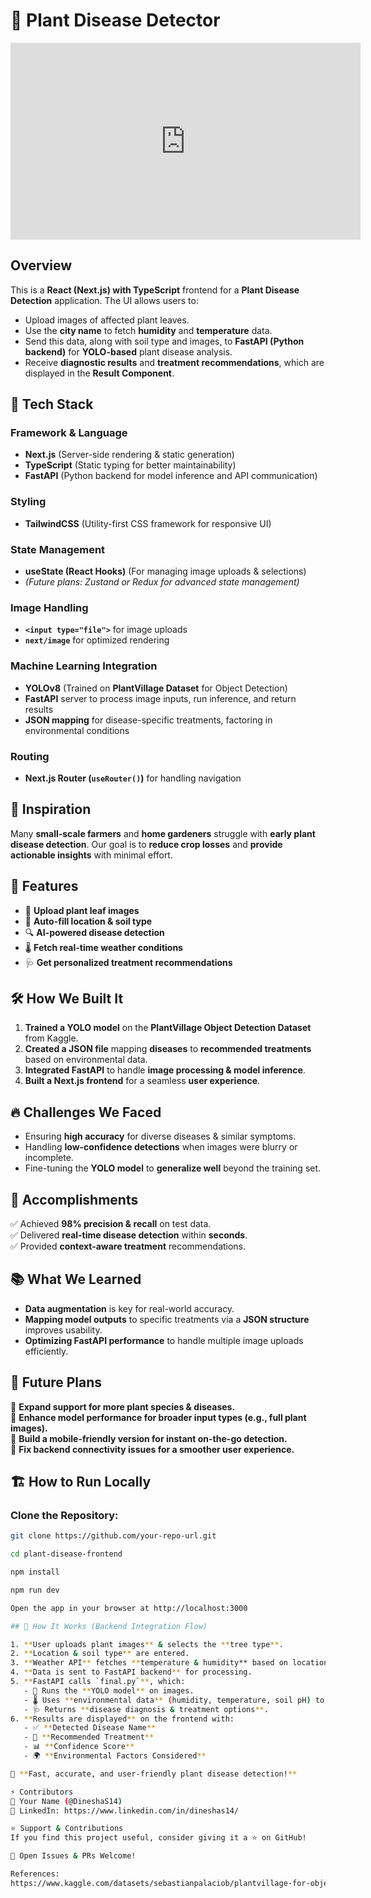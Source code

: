 # 🌿 Plant Disease Detector  

<iframe width="560" height="315" src="https://www.youtube.com/embed/zMcpogar-SM?si=H_KJ4w0yVnZvvHce" title="YouTube video player" frameborder="0" allow="accelerometer; autoplay; clipboard-write; encrypted-media; gyroscope; picture-in-picture; web-share" referrerpolicy="strict-origin-when-cross-origin" allowfullscreen></iframe>

## Overview  

This is a **React (Next.js) with TypeScript** frontend for a **Plant Disease Detection** application. The UI allows users to:  

- Upload images of affected plant leaves.  
- Use the **city name** to fetch **humidity** and **temperature** data.  
- Send this data, along with soil type and images, to **FastAPI (Python backend)** for **YOLO-based** plant disease analysis.  
- Receive **diagnostic results** and **treatment recommendations**, which are displayed in the **Result Component**.  

## 🚀 Tech Stack  

### **Framework & Language**  
- **Next.js** (Server-side rendering & static generation)  
- **TypeScript** (Static typing for better maintainability)  
- **FastAPI** (Python backend for model inference and API communication)  

### **Styling**  
- **TailwindCSS** (Utility-first CSS framework for responsive UI)  

### **State Management**  
- **useState (React Hooks)** (For managing image uploads & selections)  
- _(Future plans: Zustand or Redux for advanced state management)_  

### **Image Handling**  
- **`<input type="file">`** for image uploads  
- **`next/image`** for optimized rendering  

### **Machine Learning Integration**  
- **YOLOv8** (Trained on **PlantVillage Dataset** for Object Detection)  
- **FastAPI** server to process image inputs, run inference, and return results  
- **JSON mapping** for disease-specific treatments, factoring in environmental conditions  

### **Routing**  
- **Next.js Router (`useRouter()`)** for handling navigation  

## 🌱 **Inspiration**  
Many **small-scale farmers** and **home gardeners** struggle with **early plant disease detection**. Our goal is to **reduce crop losses** and **provide actionable insights** with minimal effort.  

## 🌟 **Features**  

- 📸 **Upload plant leaf images**  
- 📍 **Auto-fill location & soil type**  
- 🔍 **AI-powered disease detection**  
- 🌡️ **Fetch real-time weather conditions**  
- 🩺 **Get personalized treatment recommendations**  

## 🛠 **How We Built It**  

1. **Trained a YOLO model** on the **PlantVillage Object Detection Dataset** from Kaggle.  
2. **Created a JSON file** mapping **diseases** to **recommended treatments** based on environmental data.  
3. **Integrated FastAPI** to handle **image processing & model inference**.  
4. **Built a Next.js frontend** for a seamless **user experience**.  

## 🔥 **Challenges We Faced**  

- Ensuring **high accuracy** for diverse diseases & similar symptoms.  
- Handling **low-confidence detections** when images were blurry or incomplete.  
- Fine-tuning the **YOLO model** to **generalize well** beyond the training set.  

## 🎉 **Accomplishments**  

✅ Achieved **98% precision & recall** on test data.  
✅ Delivered **real-time disease detection** within **seconds**.  
✅ Provided **context-aware treatment** recommendations.  

## 📚 **What We Learned**  

- **Data augmentation** is key for real-world accuracy.  
- **Mapping model outputs** to specific treatments via a **JSON structure** improves usability.  
- **Optimizing FastAPI performance** to handle multiple image uploads efficiently.  

## 🚀 **Future Plans**  

🔹 **Expand support for more plant species & diseases.**  
🔹 **Enhance model performance for broader input types (e.g., full plant images).**  
🔹 **Build a mobile-friendly version for instant on-the-go detection.**  
🔹 **Fix backend connectivity issues for a smoother user experience.**  

## 🏗 **How to Run Locally**  

### **Clone the Repository:**  
```sh
git clone https://github.com/your-repo-url.git

cd plant-disease-frontend

npm install 

npm run dev

Open the app in your browser at http://localhost:3000

## 🎯 How It Works (Backend Integration Flow)

1. **User uploads plant images** & selects the **tree type**.  
2. **Location & soil type** are entered.  
3. **Weather API** fetches **temperature & humidity** based on location.  
4. **Data is sent to FastAPI backend** for processing.  
5. **FastAPI calls `final.py`**, which:  
   - 📸 Runs the **YOLO model** on images.  
   - 🌡 Uses **environmental data** (humidity, temperature, soil pH) to adjust recommendations.  
   - 🩺 Returns **disease diagnosis & treatment options**.  
6. **Results are displayed** on the frontend with:  
   - ✅ **Detected Disease Name**  
   - 💊 **Recommended Treatment**  
   - 📊 **Confidence Score**  
   - 🌍 **Environmental Factors Considered**  

🚀 **Fast, accurate, and user-friendly plant disease detection!**

⚡ Contributors
🚀 Your Name (@DineshaS14)
🔗 LinkedIn: https://www.linkedin.com/in/dineshas14/

⭐ Support & Contributions
If you find this project useful, consider giving it a ⭐ on GitHub!

📩 Open Issues & PRs Welcome!

References: 
https://www.kaggle.com/datasets/sebastianpalaciob/plantvillage-for-object-detection-yolo

